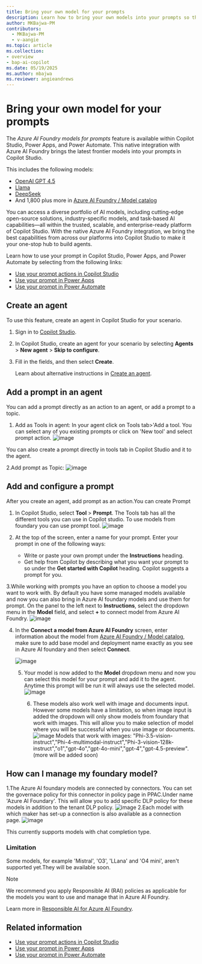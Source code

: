 ```yaml
---
title: Bring your own model for your prompts
description: Learn how to bring your own models into your prompts so that you can use them in Microsoft Copilot Studio, Power Apps, and Power Automate.
author: MKBajwa-PM
contributors:
  - MKBajwa-PM
  - v-aangie
ms.topic: article
ms.collection: 
- overview
- bap-ai-copilot
ms.date: 05/19/2025
ms.author: mbajwa
ms.reviewer: angieandrews
---
```


# Bring your own model for your prompts

The *Azure AI Foundry models for prompts* feature is available within Copilot Studio, Power Apps, and Power Automate. This native integration with Azure AI Foundry brings the latest frontier models into your prompts in Copilot Studio.

This includes the following models:

- [OpenAI GPT 4.5](https://azure.microsoft.com/blog/announcing-new-models-customization-tools-and-enterprise-agent-upgrades-in-azure-ai-foundry/?msockid=04801c13147c64e30fc30f7415cf65e4)
- [Llama](/azure/ai-foundry/concepts/models-featured#meta)
- [DeepSeek](https://azure.microsoft.com/blog/deepseek-r1-is-now-available-on-azure-ai-foundry-and-github/?msockid=04801c13147c64e30fc30f7415cf65e4)
- And 1,800 plus more in [Azure AI Foundry / Model
  catalog](https://ai.azure.com/explore/models?tid=72f988bf-86f1-41af-91ab-2d7cd011db47)

You can access a diverse portfolio of AI models, including cutting-edge open-source solutions, industry-specific models, and task-based AI capabilities&mdash;all within the trusted, scalable, and enterprise-ready platform of Copilot Studio. With the native Azure AI Foundry integration, we bring the best capabilities from across our platforms into Copilot Studio to make it your one-stop hub to build agents.

Learn how to use your prompt in Copilot Studio, Power Apps, and Power Automate by selecting from the following links:

- [Use your prompt actions in Copilot Studio](use-a-custom-prompt-in-mcs.md)
- [Use your prompt in Power Apps](use-a-custom-prompt-in-app.md)
- [Use your prompt in Power Automate](use-a-custom-prompt-in-flow.md)

## Create an agent

To use this feature, create an agent in Copilot Studio for your scenario.

1. Sign in to [Copilot Studio](https://copilotstudio.microsoft.com/).
1. In Copilot Studio, create an agent for your scenario by selecting **Agents** > **New agent** > **Skip to configure**.
1. Fill in the fields, and then select **Create**.

    Learn about alternative instructions in [Create an agent](/microsoft-copilot-studio/authoring-first-bot?tabs=web#create-an-agent).

## Add a prompt in an agent

You can add a prompt directly as an action to an agent, or add a prompt to a topic.
1. Add as Tools in agent: In your agent click on Tools tab>'Add a tool. You can select any of you existing prompts or click on 'New tool' and select prompt action.
![image](https://github.com/user-attachments/assets/3596acab-96d9-4fe3-9c1e-0ce706e5bc28)

You can also create a prompt directly in tools tab in Copilot Studio and it to the agent.

2.Add prompt as Topic:
 ![image](https://github.com/user-attachments/assets/7ec807b3-37a9-4eeb-8113-590604fe594c)



## Add and configure a prompt

After you create an agent, add prompt as an action.You can create Prompt

1. In Copilot Studio, select **Tool** > **Prompt**. The Tools tab has all the different tools you can use in Copilot studio. To use models from foundary you can use prompt tool.
![image](https://github.com/user-attachments/assets/2802a427-c59b-4bb3-89c0-f474ea91cf01)

2. At the top of the screen, enter a name for your prompt.
 Enter your prompt in one of the following ways:
    - Write or paste your own prompt under the **Instructions** heading.
    - Get help from Copilot by describing what you want your prompt to so under the **Get started with Copilot** heading. Copilot suggests a prompt for you.

3.While working with prompts you have an option to choose a model you want to work with. By default you have some managed models available and now you can also bring in Azure AI foundary models and use them for prompt. On the panel to the left next to **Instructions**, select the dropdown menu in the **Model** field, and select **+** to connect model from Azure AI Foundry.
![image](https://github.com/user-attachments/assets/717d8d08-8311-4693-a418-d51276fb2ff3)


4. In the **Connect a model from Azure AI Foundry** screen, enter information about the model from [Azure AI Foundry / Model
  catalog](https://ai.azure.com/explore/models?tid=72f988bf-86f1-41af-91ab-2d7cd011db47), make sure to add base model and deployment name exactly as you see in Azure AI foundary and then select **Connect**.

   ![image](https://github.com/user-attachments/assets/d81b6a1b-f3f3-46c1-bcae-39ddb681f976)

    5. Your model is now added to the **Model** dropdown menu and now you can select this model for your prompt and add it to the agent. Anytime this prompt will be run it will always use the selected model.
       ![image](https://github.com/user-attachments/assets/434400be-d54d-4133-8944-21de2d47b5ce)

       6. These models also work well with image and documents input. However some models have a limitation, so when image input is added the dropdown will only show models from foundary that work with images. This will allow you to make selection of model where you will be successful when you use image or documents.
          ![image](https://github.com/user-attachments/assets/98c740f5-0d37-4e1d-9cdc-cfd4d5fd065b)
Models that work with images: "Phi-3.5-vision-instruct","Phi-4-multimodal-instruct","Phi-3-vision-128k-instruct","o1","gpt-4o","gpt-4o-mini","gpt-4","gpt-4.5-preview".(more will be added soon)
## How can I manage my foundary model?

1.The Azure AI foundary models are connected by connectors. You can set the governace policy for this connector in policy page in PPAC.Under name 'Azure AI Foundary'. This will allow you to add specific DLP policy for these models in addition to the tenant DLP policy.
![image](https://github.com/user-attachments/assets/62a6b7a1-9be2-47ba-9ea3-b213c221071b)
2.Each model with which maker has set-up a connection is also available as a connection page.
![image](https://github.com/user-attachments/assets/71e258b2-df47-43b0-ac2c-c8bfa53bae99)

This currently supports models with chat completion type.

### Limitation

Some models, for example 'Mistral', 'O3', 'LLana' and 'O4 mini', aren't supported yet.They will be available soon.

> [!NOTE]
> We recommend you apply Responsible AI (RAI) policies as applicable for the models you want to use and manage that in Azure AI Foundry.
>
> Learn more in [Responsible AI for Azure AI Foundry](/azure/ai-foundry/responsible-use-of-ai-overview).

## Related information

- [Use your prompt actions in Copilot Studio](use-a-custom-prompt-in-mcs.md)
- [Use your prompt in Power Apps](use-a-custom-prompt-in-app.md)
- [Use your prompt in Power Automate](use-a-custom-prompt-in-flow.md)
